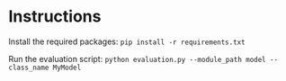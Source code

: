 # Instructions

Install the required packages:
`pip install -r requirements.txt`

Run the evaluation script:
`python evaluation.py --module_path model --class_name MyModel`
